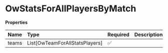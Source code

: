 # OwStatsForAllPlayersByMatch

**Properties**

| Name  | Type                           | Required | Description |
| :---- | :----------------------------- | :------- | :---------- |
| teams | List[OwTeamForAllStatsPlayers] | ✅       |             |
